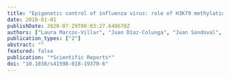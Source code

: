 ```yaml
---
title: "Epigenetic control of influenza virus: role of H3K79 methylation in interferon-induced antiviral response"
date: 2018-01-01
publishDate: 2020-07-29T00:03:27.640670Z
authors: ["Laura Marcos-Villar", "Juan Díaz-Colunga", "Juan Sandoval", "Noelia Zamarreño", "Sara Landeras-Bueno", "Manel Esteller", "Ana Falcón", "Amelia Nieto"]
publication_types: ["2"]
abstract: ""
featured: false
publication: "*Scientific Reports*"
doi: "10.1038/s41598-018-19370-6"
---
```


